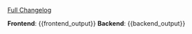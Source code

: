 [Full Changelog](https://github.com/tsutoy/pipeline-tester/compare/{{last_tag}}...{{current_tag}})

**Frontend**: {{frontend_output}}
**Backend**: {{backend_output}}